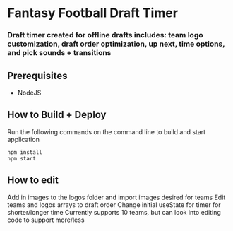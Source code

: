 # Fantasy Football Draft Timer

### Draft timer created for offline drafts includes: team logo customization, draft order optimization, up next, time options, and pick sounds + transitions

## Prerequisites

* NodeJS

## How to Build + Deploy

Run the following commands on the command line to build and start application
```
npm install
npm start
```

## How to edit
Add in images to the logos folder and import images desired for teams
Edit teams and logos arrays to draft order
Change initial useState for timer for shorter/longer time
Currently supports 10 teams, but can look into editing code to support more/less
